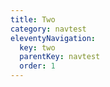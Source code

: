 ```yaml
---
title: Two
category: navtest
eleventyNavigation:
  key: two
  parentKey: navtest
  order: 1
---
```



